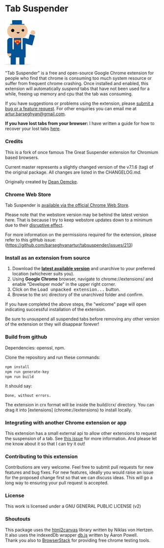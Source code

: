 # Tab Suspender

<img src="/src/img/suspendy-guy.png" width="100px" />

"Tab Suspender" is a free and open-source Google Chrome extension for people who find that chrome is consuming too much system resource or suffer from frequent chrome crashing. Once installed and enabled, this extension will automatically *suspend* tabs that have not been used for a while, freeing up memory and cpu that the tab was consuming.

If you have suggestions or problems using the extension, please [submit a bug or a feature request](https://github.com/barseghyanartur/tabsuspender/issues/). For other enquiries you can email me at artur.barseghyan@gmail.com.

**If you have lost tabs from your browser:** I have written a guide for how to recover your lost tabs [here](https://github.com/barseghyanartur/tabsuspender/issues/526
).

### Credits

This is a fork of once famous The Great Suspender extension for Chromium based 
browsers.

Current master represents a slightly changed version of the v7.1.6 (tag) of
the original package. All changes are listed in the CHANGELOG.md.

Originally created by [Dean Oemcke](https://github.com/deanoemcke).

### Chrome Web Store

Tab Suspender is [available via the official Chrome Web Store](https://chrome.google.com/webstore/detail/tab-suspender/klbibkeccnjlkjkiokjodocebajanakg).

Please note that the webstore version may be behind the latest version here. That is because I try to keep webstore updates down to a minimum due to their [disruptive effect](https://github.com/barseghyanartur/tabsuspender/issues/526).

For more information on the permissions required for the extension, please refer to this gitHub issue: (https://github.com/barseghyanartur/tabsuspender/issues/213)

### Install as an extension from source

1. Download the **[latest available version](https://github.com/barseghyanartur/tabsuspender/releases)** and unarchive to your preferred location (whichever suits you).
2. Using **Google Chrome** browser, navigate to chrome://extensions/ and enable "Developer mode" in the upper right corner.
3. Click on the <kbd>Load unpacked extension...</kbd> button.
4. Browse to the src directory of the unarchived folder and confirm.

If you have completed the above steps, the "welcome" page will open indicating successful installation of the extension.

Be sure to unsuspend all suspended tabs before removing any other version of the extension or they will disappear forever!

### Build from github

Dependencies: openssl, npm.

Clone the repository and run these commands:
```
npm install
npm run generate-key
npm run build
```

It should say:
```
Done, without errors.
```

The extension in crx format will be inside the build/crx/ directory. You can drag it into [extensions] (chrome://extensions) to install locally.

### Integrating with another Chrome extension or app

This extension has a small external api to allow other extensions to request the suspension of a tab. See [this issue](https://github.com/barseghyanartur/tabsuspender/issues/276) for more information. And please let me know about it so that I can try it out!

### Contributing to this extension

Contributions are very welcome. Feel free to submit pull requests for new features and bug fixes. For new features, ideally you would raise an issue for the proposed change first so that we can discuss ideas. This will go a long way to ensuring your pull request is accepted.

### License

This work is licensed under a GNU GENERAL PUBLIC LICENSE (v2)

### Shoutouts

This package uses the [html2canvas](https://github.com/niklasvh/html2canvas) library written by Niklas von Hertzen.  
It also uses the indexedDb wrapper [db.js](https://github.com/aaronpowell/db.js) written by Aaron Powell.  
Thank you also to [BrowserStack](https://www.browserstack.com) for providing free chrome testing tools.
